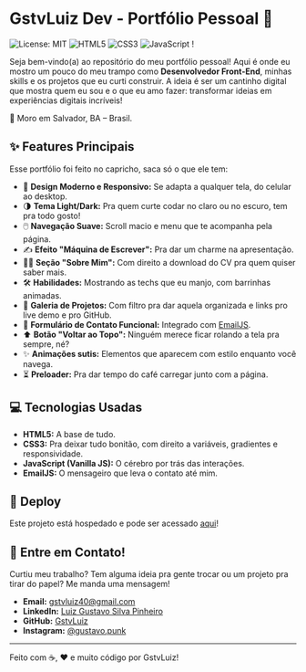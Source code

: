 # GstvLuiz Dev - Portfólio Pessoal 🚀

![License: MIT](https://img.shields.io/badge/License-MIT-blue.svg) ![HTML5](https://img.shields.io/badge/HTML5-E34F26?style=for-the-badge&logo=html5&logoColor=white) ![CSS3](https://img.shields.io/badge/CSS3-1572B6?style=for-the-badge&logo=css3&logoColor=white) ![JavaScript](https://img.shields.io/badge/JavaScript-F7DF1E?style=for-the-badge&logo=javascript&logoColor=black) !

Seja bem-vindo(a) ao repositório do meu portfólio pessoal! Aqui é onde eu mostro um pouco do meu trampo como **Desenvolvedor Front-End**, minhas skills e os projetos que eu curti construir. A ideia é ser um cantinho digital que mostra quem eu sou e o que eu amo fazer: transformar ideias em experiências digitais incríveis!

📍 Moro em Salvador, BA – Brasil.

## ✨ Features Principais

Esse portfólio foi feito no capricho, saca só o que ele tem:

* 🎨 **Design Moderno e Responsivo:** Se adapta a qualquer tela, do celular ao desktop.
* 🌗 **Tema Light/Dark:** Pra quem curte codar no claro ou no escuro, tem pra todo gosto!
* 🖱️ **Navegação Suave:** Scroll macio e menu que te acompanha pela página.
* ✍️ **Efeito "Máquina de Escrever":** Pra dar um charme na apresentação.
* 👨‍💻 **Seção "Sobre Mim":** Com direito a download do CV pra quem quiser saber mais.
* 🛠️ **Habilidades:** Mostrando as techs que eu manjo, com barrinhas animadas.
* 📂 **Galeria de Projetos:** Com filtro pra dar aquela organizada e links pro live demo e pro GitHub.
* 📧 **Formulário de Contato Funcional:** Integrado com [EmailJS](https://www.emailjs.com/).
* ⬆️ **Botão "Voltar ao Topo":** Ninguém merece ficar rolando a tela pra sempre, né?
* ✨ **Animações sutis:** Elementos que aparecem com estilo enquanto você navega.
* ⏳ **Preloader:** Pra dar tempo do café carregar junto com a página.

## 💻 Tecnologias Usadas

* **HTML5:** A base de tudo.
* **CSS3:** Pra deixar tudo bonitão, com direito a variáveis, gradientes e responsividade.
* **JavaScript (Vanilla JS):** O cérebro por trás das interações.
* **EmailJS:** O mensageiro que leva o contato até mim.

## 🚀 Deploy

Este projeto está hospedado e pode ser acessado [aqui](https://gstv-luiz-portfolio.vercel.app/)!

## 🤙 Entre em Contato!

Curtiu meu trabalho? Tem alguma ideia pra gente trocar ou um projeto pra tirar do papel? Me manda uma mensagem!

* **Email:** [gstvluiz40@gmail.com](mailto:gstvluiz40@gmail.com)
* **LinkedIn:** [Luiz Gustavo Silva Pinheiro](https://www.linkedin.com/in/luiz-gustavo-silva-pinheiro-4b659a20a/)
* **GitHub:** [GstvLuiz](https://github.com/GstvLuiz)
* **Instagram:** [@gustavo.punk](https://www.instagram.com/gustavo.punk/)

---

Feito com ☕, ❤️ e muito código por GstvLuiz!